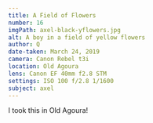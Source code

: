 ```yaml
---
title: A Field of Flowers
number: 16
imgPath: axel-black-yflowers.jpg
alt: A boy in a field of yellow flowers
author: Q
date-taken: March 24, 2019
camera: Canon Rebel t3i
location: Old Agoura
lens: Canon EF 40mm f2.8 STM
settings: ISO 100 f/2.8 1/1600
subject: axel
---
```

I took this in Old Agoura!
